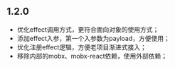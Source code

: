 ## 1.2.0 

* 优化effect调用方式，更符合面向对象的使用方式；
* 添加effect入参，第一个入参数为payload，方便使用；
* 优化注册effect逻辑，方便老项目渐进式接入；
* 移除内部的mobx、mobx-react依赖，使用外部依赖；